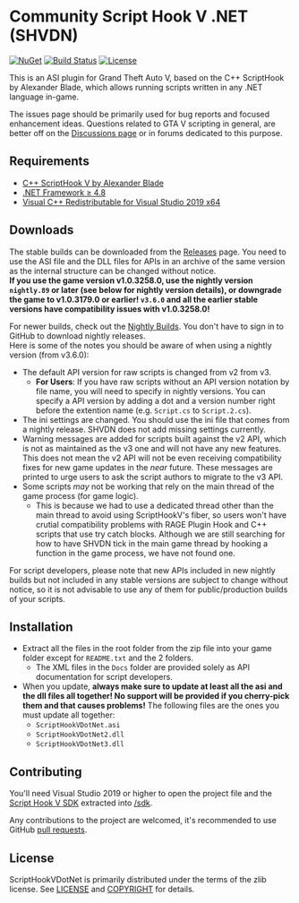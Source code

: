 Community Script Hook V .NET (SHVDN)
============================

[![NuGet](https://img.shields.io/nuget/v/scripthookvdotnet3.svg?label=nuget%20%28v3%29)](https://www.nuget.org/packages/scripthookvdotnet3)
[![Build Status](https://github.com/scripthookvdotnet/scripthookvdotnet/actions/workflows/build.yml/badge.svg)](https://github.com/scripthookvdotnet/scripthookvdotnet/actions)
[![License](https://img.shields.io/github/license/scripthookvdotnet/scripthookvdotnet?color=%232A922A)](LICENSE.md)

This is an ASI plugin for Grand Theft Auto V, based on the C++ ScriptHook by Alexander Blade, which allows running scripts written in any .NET language in-game.

The issues page should be primarily used for bug reports and focused enhancement ideas. Questions related to GTA V scripting in general, are better off on the [Discussions page](https://github.com/scripthookvdotnet/scripthookvdotnet/discussions/categories/q-a) or in forums dedicated to this purpose.

## Requirements

* [C++ ScriptHook V by Alexander Blade](http://www.dev-c.com/gtav/scripthookv/)
* [.NET Framework ≥ 4.8](https://dotnet.microsoft.com/download/dotnet-framework/net48)
* [Visual C++ Redistributable for Visual Studio 2019 x64](https://support.microsoft.com/en-us/help/2977003/the-latest-supported-visual-c-downloads)

## Downloads
The stable builds can be downloaded from the [Releases](https://github.com/scripthookvdotnet/scripthookvdotnet/releases) page.
You need to use the ASI file and the DLL files for APIs in an archive of the same version as the internal structure can be changed without notice.  
**If you use the game version v1.0.3258.0, use the nightly version `nightly.89` or later (see below for nightly version details), or downgrade the game to v1.0.3179.0 or earlier! `v3.6.0` and all the earlier stable versions have compatibility issues with v1.0.3258.0!**

For newer builds, check out the [Nightly Builds](https://github.com/scripthookvdotnet/scripthookvdotnet-nightly/releases). You don't have to sign in to GitHub to download nightly releases.  
Here is some of the notes you should be aware of when using a nightly version (from v3.6.0):
* The default API version for raw scripts is changed from v2 from v3.
    * **For Users**: If you have raw scripts without an API version notation by file name, you will need to specify in nightly versions. You can specify a API version by adding a dot and a version number right before the extention name (e.g. `Script.cs` to `Script.2.cs`).
* The ini settings are changed. You should use the ini file that comes from a nightly release. SHVDN does not add missing settings currently.
* Warning messages are added for scripts built against the v2 API, which is not as maintained as the v3 one and will not have any new features. This does not mean the v2 API will not be even receiving compatibility fixes for new game updates in the *near* future. These messages are printed to urge users to ask the script authors to migrate to the v3 API.
* Some scripts *may* not be working that rely on the main thread of the game process (for game logic).
    * This is because we had to use a dedicated thread other than the main thread to avoid using ScriptHookV's fiber, so users won't have crutial compatibility problems with RAGE Plugin Hook and C++ scripts that use try catch blocks. Although we are still searching for how to have SHVDN tick in the main game thread by hooking a function in the game process, we have not found one.

For script developers, please note that new APIs included in new nightly builds but not included in any stable versions are subject to change without notice, so it is not advisable to use any of them for public/production builds of your scripts.

## Installation
* Extract all the files in the root folder from the zip file into your game folder except for `README.txt` and the 2 folders.
    * The XML files in the `Docs` folder are provided solely as API documentation for script developers.
* When you update, **always make sure to update at least all the asi and the dll files all together! No support will be provided if you cherry-pick them and that causes problems!** The following files are the ones you must update all together:
    * `ScriptHookVDotNet.asi`
    * `ScriptHookVDotNet2.dll`
    * `ScriptHookVDotNet3.dll`

## Contributing

You'll need Visual Studio 2019 or higher to open the project file and the [Script Hook V SDK](http://www.dev-c.com/gtav/scripthookv/) extracted into [/sdk](/sdk).

Any contributions to the project are welcomed, it's recommended to use GitHub [pull requests](https://help.github.com/articles/using-pull-requests/).

## License

ScriptHookVDotNet is primarily distributed under the terms of the zlib license.
See [LICENSE](LICENSE.txt) and [COPYRIGHT](COPYRIGHT.md) for details.
